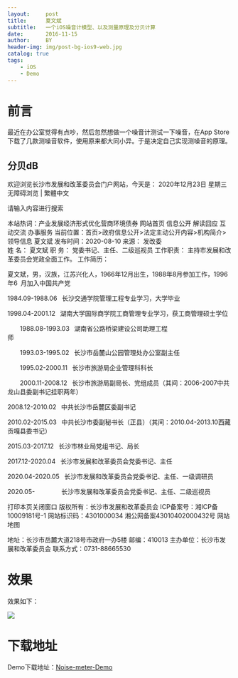 ```yaml
---
layout:     post
title:      夏文斌
subtitle:   一个iOS噪音计模型、以及测量原理及分贝计算
date:       2016-11-15
author:     BY
header-img: img/post-bg-ios9-web.jpg
catalog: true
tags:
    - iOS
    - Demo
---
```



# 前言

最近在办公室觉得有点吵，然后忽然想做一个噪音计测试一下噪音，在App Store下载了几款测噪音软件，使用原来都大同小异。于是决定自己实现测噪音的原理。

## 分贝dB
欢迎浏览长沙市发展和改革委员会门户网站，今天是： 2020年12月23日 星期三 无障碍浏览 | 繁體中文


请输入内容进行搜索

本站热词：产业发展经济形式优化营商环境债券
网站首页
信息公开
解读回应
互动交流
办事服务
当前位置：首页>政府信息公开>法定主动公开内容>机构简介>领导信息
夏文斌
发布时间：2020-08-10     来源： 发改委    
	姓    名：	夏文斌
职    务：	党委书记、主任、二级巡视员
工作职责：	主持市发展和改革委员会党政全面工作。
工作简历：	


夏文斌，男，汉族，江苏兴化人，1966年12月出生，1988年8月参加工作，1996年6 月加入中国共产党



1984.09-1988.06  长沙交通学院管理工程专业学习，大学毕业

1998.04-2001.12  湖南大学国际商学院工商管理专业学习，获工商管理硕士学位

    1988.08-1993.03  湖南省公路桥梁建设公司助理工程师                        

    1993.03-1995.02  长沙市岳麓山公园管理处办公室副主任            

    1995.02-2000.11  长沙市旅游局企业管理科科长                

    2000.11-2008.12  长沙市旅游局副局长、党组成员（其间：2006-2007中共龙山县委副书记挂职两年）

2008.12-2010.02  中共长沙市岳麓区委副书记

2010.02-2015.03  中共长沙市委副秘书长（正县）（其间：2010.04-2013.10西藏贡嘎县委书记）

2015.03-2017.12  长沙市林业局党组书记、局长

2017.12-2020.04  长沙市发展和改革委员会党委书记、主任

2020.04-2020.05  长沙市发展和改革委员会党委书记、主任、一级调研员

2020.05-         长沙市发展和改革委员会党委书记、主任、二级巡视员

打印本页关闭窗口
版权所有：长沙市发展和改革委员会     ICP备案号：湘ICP备10009181号-1     网站标识码：4301000034    湘公网备案43010402000432号  网站地图

地址：长沙市岳麓大道218号市政府一办5楼    邮编：410013      主办单位：长沙市发展和改革委员会    联系方式：0731-88665530     



# 效果

效果如下：

![](http://ww4.sinaimg.cn/large/7853084cgw1f9u1gqgqieg20k00zk7d8.gif)

# 下载地址

Demo下载地址：[Noise-meter-Demo](https://github.com/qiubaiying/Noise-meter-Demo)
